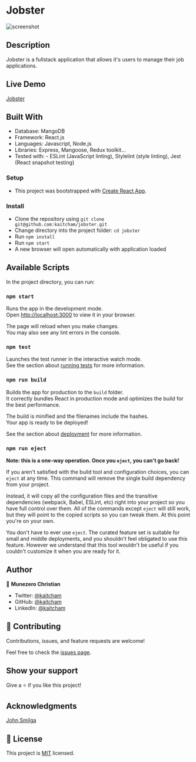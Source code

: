 # Jobster

![screenshot](https://user-images.githubusercontent.com/42999621/224643184-2f9ede4f-e30e-44da-912f-b2eb0ce882f1.png)

## Description

Jobster is a fullstack application that allows it's users to manage their job applications.

## Live Demo

[Jobster](https://kaitcham-jobster.netlify.app/)

## Built With

- Database: MangoDB
- Framework: React.js
- Languages: Javascript, Node.js
- Libraries: Express, Mangoose, Redux toolkit...
- Tested with: - ESLint (JavaScript linting), Stylelint (style linting), Jest (React snapshot testing)

### Setup

- This project was bootstrapped with [Create React App](https://github.com/facebook/create-react-app).

### Install

- Clone the repository using `git clone git@github.com:kaitcham/jobster.git`
- Change directory into the project folder: `cd jobster`
- Run `npm install`
- Run `npm start`
- A new browser will open automatically with application loaded

## Available Scripts

In the project directory, you can run:

### `npm start`

Runs the app in the development mode.\
Open [http://localhost:3000](http://localhost:3000) to view it in your browser.

The page will reload when you make changes.\
You may also see any lint errors in the console.

### `npm test`

Launches the test runner in the interactive watch mode.\
See the section about [running tests](https://facebook.github.io/create-react-app/docs/running-tests) for more information.

### `npm run build`

Builds the app for production to the `build` folder.\
It correctly bundles React in production mode and optimizes the build for the best performance.

The build is minified and the filenames include the hashes.\
Your app is ready to be deployed!

See the section about [deployment](https://facebook.github.io/create-react-app/docs/deployment) for more information.

### `npm run eject`

**Note: this is a one-way operation. Once you `eject`, you can't go back!**

If you aren't satisfied with the build tool and configuration choices, you can `eject` at any time. This command will remove the single build dependency from your project.

Instead, it will copy all the configuration files and the transitive dependencies (webpack, Babel, ESLint, etc) right into your project so you have full control over them. All of the commands except `eject` will still work, but they will point to the copied scripts so you can tweak them. At this point you're on your own.

You don't have to ever use `eject`. The curated feature set is suitable for small and middle deployments, and you shouldn't feel obligated to use this feature. However we understand that this tool wouldn't be useful if you couldn't customize it when you are ready for it.

## Author

👤 **Munezero Christian**

- Twitter: [@kaitcham](https://twitter.com/kaitcham)
- GitHub: [@kaitcham](https://github.com/kaitcham)
- LinkedIn: [@kaitcham](https://www.linkedin.com/in/kaitcham/)

## 🤝 Contributing

Contributions, issues, and feature requests are welcome!

Feel free to check the [issues page](https://github.com/kaitcham/travelers/issues).

## Show your support

Give a ⭐️ if you like this project!

## Acknowledgments

[John Smilga](https://github.com/john-smilga)

## 📝 License

This project is [MIT](./license.md) licensed.
